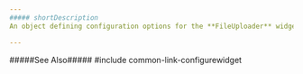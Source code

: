 ```yaml
---
##### shortDescription
An object defining configuration options for the **FileUploader** widget.

---
```

#####See Also#####
#include common-link-configurewidget